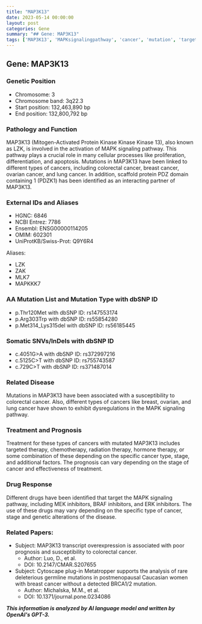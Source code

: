 ```yaml
---
title: "MAP3K13"
date: 2023-05-14 00:00:00
layout: post
categories: Gene
summary: "## Gene: MAP3K13"
tags: ['MAP3K13', 'MAPKsignalingpathway', 'cancer', 'mutation', 'targetedtherapy', 'prognosis', 'drugresponse', 'geneticanalysis']
---
```


## Gene: MAP3K13

### Genetic Position
- Chromosome: 3
- Chromosome band: 3q22.3
- Start position: 132,463,890 bp
- End position: 132,800,792 bp

### Pathology and Function
MAP3K13 (Mitogen-Activated Protein Kinase Kinase Kinase 13), also known as LZK, is involved in the activation of MAPK signaling pathway. This pathway plays a crucial role in many cellular processes like proliferation, differentiation, and apoptosis. Mutations in MAP3K13 have been linked to different types of cancers, including colorectal cancer, breast cancer, ovarian cancer, and lung cancer. In addition, scaffold protein PDZ domain containing 1 (PDZK1) has been identified as an interacting partner of MAP3K13.

### External IDs and Aliases 
- HGNC: 6846
- NCBI Entrez: 7786
- Ensembl: ENSG00000114205
- OMIM: 602301
- UniProtKB/Swiss-Prot: Q9Y6R4

Aliases:
- LZK
- ZAK
- MLK7
- MAPKKK7 

### AA Mutation List and Mutation Type with dbSNP ID
- p.Thr120Met with dbSNP ID: rs147553174
- p.Arg303Trp with dbSNP ID: rs55854280
- p.Met314_Lys315del with dbSNP ID: rs56185445

### Somatic SNVs/InDels with dbSNP ID
- c.4051G>A with dbSNP ID: rs372997216
- c.5125C>T with dbSNP ID: rs755743587
- c.729C>T with dbSNP ID: rs371487014

### Related Disease
Mutations in MAP3K13 have been associated with a susceptibility to colorectal cancer. Also, different types of cancers like breast, ovarian, and lung cancer have shown to exhibit dysregulations in the MAPK signaling pathway.

### Treatment and Prognosis
Treatment for these types of cancers with mutated MAP3K13 includes targeted therapy, chemotherapy, radiation therapy, hormone therapy, or some combination of these depending on the specific cancer type, stage, and additional factors. The prognosis can vary depending on the stage of cancer and effectiveness of treatment.

### Drug Response
Different drugs have been identified that target the MAPK signaling pathway, including MEK inhibitors, BRAF inhibitors, and ERK inhibitors. The use of these drugs may vary depending on the specific type of cancer, stage and genetic alterations of the disease.

### Related Papers:
- Subject: MAP3K13 transcript overexpression is associated with poor prognosis and susceptibility to colorectal cancer.
  - Author: Luo, D., et al.
  - DOI: 10.2147/CMAR.S207655 
- Subject: Cytoscape plug-in Metatropper supports the analysis of rare deleterious germline mutations in postmenopausal Caucasian women with breast cancer without a detected BRCA1/2 mutation. 
  - Author: Michalska, M.M., et al.
  - DOI: 10.1371/journal.pone.0234086

**_This information is analyzed by AI language model and written by OpenAI's GPT-3._**